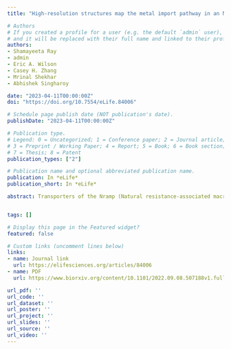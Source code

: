 ```yaml
---
title: "High-resolution structures map the metal import pathway in an Nramp transporter"

# Authors
# If you created a profile for a user (e.g. the default `admin` user), write the username (folder name) here
# and it will be replaced with their full name and linked to their profile.
authors:
- Shamayeeta Ray
- admin
- Eric A. Wilson
- Casey H. Zhang
- Mrinal Shekhar
- Abhishek Singharoy

date: "2023-04-11T00:00:00Z"
doi: "https://doi.org/10.7554/eLife.84006"

# Schedule page publish date (NOT publication's date).
publishDate: "2023-04-11T00:00:00Z"

# Publication type.
# Legend: 0 = Uncategorized; 1 = Conference paper; 2 = Journal article;
# 3 = Preprint / Working Paper; 4 = Report; 5 = Book; 6 = Book section;
# 7 = Thesis; 8 = Patent
publication_types: ["2"]

# Publication name and optional abbreviated publication name.
publication: In *eLife*
publication_short: In *eLife*

abstract: Transporters of the Nramp (Natural resistance-associated macrophage protein) family import divalent transition metal ions into cells of most organisms. By supporting metal homeostasis, Nramps prevent disorders related to metal insufficiency or overload. Previous studies revealed that Nramps take on a LeuT fold and identified the metal-binding site. We present high- resolution structures of Deinococcus radiodurans Nramp in three stable conformations of the transport cycle revealing that global conformational changes are supported by distinct coordination geometries of its physiological substrate, Mn2+, across conformations and conserved networks of polar residues lining the inner and outer gates. A Cd2+-bound structure highlights differences in coordination geometry for Mn2+ and Cd2+. Measurements of metal binding using isothermal titration calorimetry indicate that the thermodynamic landscape for binding and transporting physiological metals like Mn2+ is different and more robust to perturbation than for transporting the toxic Cd2+ metal.


tags: []

# Display this page in the Featured widget?
featured: false

# Custom links (uncomment lines below)
links:
- name: Journal link
  url: https://elifesciences.org/articles/84006
- name: PDF
  url: https://www.biorxiv.org/content/10.1101/2022.09.08.507188v1.full.pdf

url_pdf: ''
url_code: ''
url_dataset: ''
url_poster: ''
url_project: ''
url_slides: ''
url_source: ''
url_video: ''
---
```

